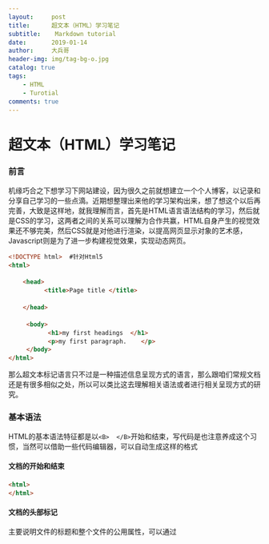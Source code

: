 ```yaml
---
layout:     post
title:      超文本（HTML）学习笔记
subtitle:    Markdown tutorial
date:       2019-01-14
author:     大兵哥
header-img: img/tag-bg-o.jpg
catalog: true
tags:
    - HTML
    - Turotial
comments: true
---
```


# 超文本（HTML）学习笔记

### 前言

机缘巧合之下想学习下网站建设，因为很久之前就想建立一个个人博客，以记录和分享自己学习的一些点滴。近期想整理出来他的学习架构出来，想了想这个以后再完善，大致是这样地，就我理解而言，首先是HTML语言语法结构的学习，然后就是CSS的学习，这两者之间的关系可以理解为合作共赢，HTML自身产生的视觉效果还不够完美，然后CSS就是对他进行渲染，以提高网页显示对象的艺术感，Javascript则是为了进一步构建视觉效果，实现动态网页。

```html
<!DOCTYPE html>  #针对Html5
<html>

    <head>
          <title>Page title </title>

    </head>
    
     <body>
           <h1>my first headings  </h1>
           <p>my first paragraph.    </p>
     </body>
</html>
```

 那么超文本标记语言只不过是一种描述信息呈现方式的语言，那么跟咱们常规文档还是有很多相似之处，所以可以类比这去理解相关语法或者进行相关呈现方式的研究。

### 基本语法

HTML的基本语法特征都是以`<B>  </B>`开始和结束，写代码是也注意养成这个习惯，当然可以借助一些代码编辑器，可以自动生成这样的格式

#### 文档的开始和结束

```html
<html>
</html>
```

#### 文档的头部标记

主要说明文件的标题和整个文件的公用属性，可以通过<style>css样式表,<script>定义Javascript脚本文件

```html
<head>
    <title> 标题栏显示的部分 </title>
</head>
```

#### 文档的主体

可以设置文档的背景和其他属性

```html
<body >  
    各种内容，文字、音频、动画、超链接等等
</body>
```



#### 标题(heading)

HTML 标题（Headline）是通过`<h1> - <h6>` 标签来定义的.这点跟Markdown很像，都是六个标题格式

```html
<h1>这是一个标题</h1>
<h2>这是一个标题</h2>
<h3>这是一个标题</h3>
```

#### 段落（paragraph）

HTML 段落是通过标签 `<p>` 来定义的，计算机理解为==定义一个换行符==，如果对应各式各样的文档内容，这个也很好理解，段落之间会有空白分割

```html
<p>这是一个段落。</p>
<p>这是另外一个段落。</p>
```

#### 页眉页脚

```html
<header>页眉</header>
<footer>页脚</footer>
```



#### 链接

HTML 链接是通过标签 `<a> `来定义的,从这里可以看出来文档的需求都是相通的，可以是链接外部的也可是链接内部的文件，实现方式不一样而已，绝对路径和相对路径的设置。

```html
<a href="http://www.runoob.com">这是一个链接</a>
<a href="about.html"> 导入</a>
<a href="../about.html"> 公司简介</a>
<a href="2.doc"> 文档</a>
<a href="mailto:qq邮箱"> 邮箱</a>
<a href="about.html" target="_blank"> 导入</a>


```

其中`href="http://www.runoob.com"`这一部分属于属性控制了。

### 列表：有序列表和无序列表

 跟word里面的项目符号和自动编号类似，可以进行嵌套使用,也有自己的属性，通过type属性值控制建立不同类型的有序和无序列表。

```html
<ul type="circle">
  <li>item1 </li>
  <li>item1 </li>
  <li>item1 </li>
</ul>
<ul type="disc">
  <li>item1 </li>
</ul>

<ol>
    <li>1</li>
    <li>1</li>
</ol>

<ol type="A">
    <li>1</li>
    <li>1</li>
</ol>
```

#### 自定义列表

```html
<dl>
    <dt>作业1</dt>
    <dd>内容</dd>
    <dt>作业1</dt>
    <dd>内容</dd>
</dl>
```



#### 文字

特殊字符的输入

```html

&lt 代表<
&gt 代表>
```



#### 图像

HTML 图像是通过标签 `<img> `来定义的，路劲可以本地路径也可以是网络路径URL(uniform resource locator统一资源定位器)，alt图片文本描述属性方便网页搜索.

```html
<img src="/images/logo.png"  width="258"  height="39"  alt="美丽的花朵"/>
```

排列图像

```html
<p>图像<img src="/images/logo.png" align="top"/>
```



#### 水平线

  `<hr>` 标签在 HTML 页面中创建水平线。`hr` 元素可用于分隔内容。  

```html
<p>这是一个段落。</p>
<hr>
<p>这是一个段落。</p>
<hr>
<p>这是一个段落。</p>
```

效果图

![1](/img2/Snipaste_2019-01-16_00-06-06.png)

#### 注释

可以将注释插入 HTML 代码中，这样可以提高其可读性，使代码更易被人理解。浏览器会忽略注释，也不会显示它们,也可以用于注释代码

注释写法如下:

```html
<!-- 这是一个注释 -->
```

#### 换行

如果您希望在不产生一个新段落的情况下进行换行（新行），请使用 `<br>`标签：

`<br />`元素是一个==空的 HTML 元素==。由于关闭标签没有任何意义，因此它没有结束标签。

```html
<p>这个<br>段落<br>演示了分行的效果</p>
```

效果图

![](/img2/Snipaste_2019-01-16_00-37-12.png)

### 属性：HTML元素的格式化

属性始终在开始标签

  

```html
<a hreg=“http://www.baidu.com/”>百度 </a>
```

<a hreg="http://www.baidu.com/">百度 </a>

### 学习他人的网页代码

这里特指的一些比较有名网站的源码分析，可以供我们参考学习。方法很简单

你是否看过一些网页然后惊叹它是如何实现的的。

如果您想找到其中的奥秘，只需要单击右键，然后选择==`"查看源文件"（IE）或"查看页面源代码"（Firefox）`==，其他浏览器的做法也是类似的。这么做会打开一个包含页面 HTML 代码的窗口。

# ==未完待续！==



### 文件

当我们读取一个网址的时候，浏览器默认会去找一个文件index.html，这包含着网页的基本框架

### 代码编辑器

- sublime text3

快速输入基本语句，比如我想输入<heda> </head>，可以先输入head再按tap键就ok

还包含测试文字，比如<p>  lorem  </p> 会显示测试文字

html 然后按tap键